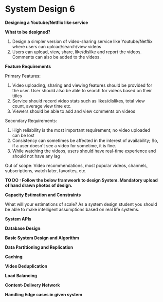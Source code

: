 # System Design 6


**Designing a Youtube/Netflix like service**

**What to be designed?**

1. Design a simpler version of video-sharing service like Youtube/Netflix where users can upload/search/view videos
2. Users can upload, view, share, like/dislike and report the videos. Comments can also be added to the videos.

**Feature Requirements**

Primary Features:

1. Video uploading, sharing and viewing features should be provided for the user. User should also be able to search for videos based on their titles
2. Service should record video stats such as likes/dislikes, total view count, average view time etc. 
3. Viewers should be able to add and view comments on videos

Secondary Requirements:

1. High reliability is the most important requirement; no video uploaded can be lost
2. Consistency can sometimes be affected in the interest of availability; So, if a user doesn't see a video for sometime, it is fine.
3. While watching the videos, users should have real-time experience and should not have any lag 


Out of scope: Video recommendations, most popular videos, channels, subscriptions, watch later, favorites, etc.

**TO DO : Follow the below framweork to design System. Mandatory upload of hand drawn photos of design.**

**Capacity Estimation and Constraints**

What will your estimations of scale? As a system design student you should be able to make intelligent assumptions based on real life systems. 

**System APIs**

**Database Design**

**Basic System Design and Algorithm**

**Data Partitioning and Replication**

**Caching**

**Video Deduplication**

**Load Balancing**

**Content-Delivery Network**

**Handling Edge cases in given system**



